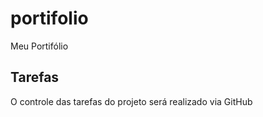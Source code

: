 # portifolio
 Meu Portifólio 

## Tarefas
 O controle das tarefas do projeto será realizado via GitHub
